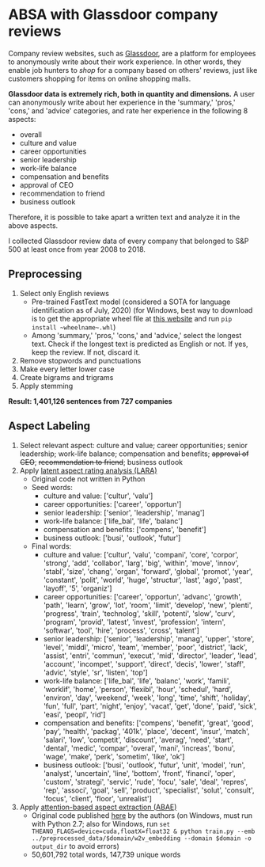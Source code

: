 # ABSA with Glassdoor company reviews
Company review websites, such as [Glassdoor](https://www.glassdoor.com/index.htm), are a platform for employees to anonymously write about their work experience.
In other words, they enable job hunters to *shop* for a company based on others' reviews, just like customers shopping for items on online shopping malls.

**Glassdoor data is extremely rich, both in quantity and dimensions.** A user can anonymously write about her experience in the 'summary,' 'pros,' 'cons,' and 'advice' categories, and rate her experience in the following 8 aspects:
- overall
- culture and value
- career opportunities
- senior leadership
- work-life balance
- compensation and benefits
- approval of CEO
- recommendation to friend
- business outlook

Therefore, it is possible to take apart a written text and analyze it in the above aspects.

I collected Glassdoor review data of every company that belonged to S&P 500 at least once from year 2008 to 2018.


## Preprocessing
1. Select only English reviews
   - Pre-trained FastText model (considered a SOTA for language identification as of July, 2020) (for Windows, best way to download is to get the appropriate wheel file at [this website](https://www.lfd.uci.edu/~gohlke/pythonlibs/#fasttext) and run `pip install ~wheelname~.whl`)
   - Among 'summary,' 'pros,' 'cons,' and 'advice,' select the longest text. Check if the longest text is predicted as English or not. If yes, keep the review. If not, discard it.
2. Remove stopwords and punctuations
3. Make every letter lower case
4. Create bigrams and trigrams
5. Apply stemming

**Result: 1,401,126 sentences from 727 companies**


## Aspect Labeling
1. Select relevant aspect: culture and value; career opportunities; senior leadership; work-life balance; compensation and benefits; ~~approval of CEO~~; ~~recommendation to friend~~; business outlook
2. Apply [latent aspect rating analysis (LARA)](https://www.cs.virginia.edu/~hw5x/paper/rp166f-wang.pdf)
   - Original code not written in Python
   - Seed words:
      - culture and value: ['cultur', 'valu']
      - career opportunities: ['career', 'opportun']
      - senior leadership: ['senior', 'leadership', 'manag']
      - work-life balance: ['life_bal', 'life', 'balanc']
      - compensation and benefits: ['compens', 'benefit']
      - business outlook: ['busi', 'outlook', 'futur']
   - Final words:
      - culture and value: ['cultur', 'valu', 'compani', 'core', 'corpor', 'strong', 'add', 'collabor', 'larg', 'big', 'within', 'move', 'innov', 'stabl', 'size', 'chang', 'organ', 'forward', 'global', 'promot', 'year', 'constant', 'polit', 'world', 'huge', 'structur', 'last', 'ago', 'past', 'layoff', '5', 'organiz']
      - career opportunities: ['career', 'opportun', 'advanc', 'growth', 'path', 'learn', 'grow', 'lot', 'room', 'limit', 'develop', 'new', 'plenti', 'progress', 'train', 'technolog', 'skill', 'potenti', 'slow', 'curv', 'program', 'provid', 'latest', 'invest', 'profession', 'intern', 'softwar', 'tool', 'hire', 'process', 'cross', 'talent']
      - senior leadership: ['senior', 'leadership', 'manag', 'upper', 'store', 'level', 'middl', 'micro', 'team', 'member', 'poor', 'district', 'lack', 'assist', 'entri', 'commun', 'execut', 'mid', 'director', 'leader', 'lead', 'account', 'incompet', 'support', 'direct', 'decis', 'lower', 'staff', 'advic', 'style', 'sr', 'listen', 'top']
      - work-life balance: ['life_bal', 'life', 'balanc', 'work', 'famili', 'worklif', 'home', 'person', 'flexibl', 'hour', 'schedul', 'hard', 'environ', 'day', 'weekend', 'week', 'long', 'time', 'shift', 'holiday', 'fun', 'full', 'part', 'night', 'enjoy', 'vacat', 'get', 'done', 'paid', 'sick', 'easi', 'peopl', 'rid']
      - compensation and benefits: ['compens', 'benefit', 'great', 'good', 'pay', 'health', 'packag', '401k', 'place', 'decent', 'insur', 'match', 'salari', 'low', 'competit', 'discount', 'averag', 'need', 'start', 'dental', 'medic', 'compar', 'overal', 'mani', 'increas', 'bonu', 'wage', 'make', 'perk', 'sometim', 'like', 'ok']
      - business outlook: ['busi', 'outlook', 'futur', 'unit', 'model', 'run', 'analyst', 'uncertain', 'line', 'bottom', 'front', 'financi', 'oper', 'custom', 'strategi', 'servic', 'rude', 'focu', 'sale', 'deal', 'repres', 'rep', 'associ', 'goal', 'sell', 'product', 'specialist', 'solut', 'consult', 'focus', 'client', 'floor', 'unrealist']
3. Apply [attention-based aspect extraction (ABAE)](https://www.aclweb.org/anthology/P17-1036.pdf)
   - Original code published [here](https://github.com/ruidan/Unsupervised-Aspect-Extraction) by the authors (on Windows, must run with Python 2.7; also for Windows, run `set THEANO_FLAGS=device=cuda,floatX=float32 & python train.py --emb ../preprocessed_data/$domain/w2v_embedding --domain $domain -o output_dir` to avoid errors)
   - 50,601,792 total words, 147,739 unique words

